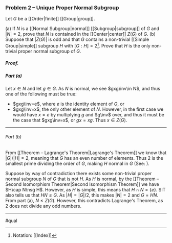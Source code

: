 ### Problem 2 – Unique Proper Normal Subgroup
Let $G$ be a [[Order|finite]] [[Group|group]].

(a) If $N$ is a [[Normal Subgroup|normal]] [[Subgroup|subgroup]] of $G$ and $|N | = 2$, prove that $N$ is contained in the [[Center|center]] $Z(G)$ of $G$.
(b) Suppose that $| Z(G)|$ is odd and that $G$ contains a non-trivial [[Simple Group|simple]] subgroup $H$ with $[G : H] = 2$[^1]. Prove that $H$ is the only non-trivial proper normal subgroup of $G$.

##### *Proof.*
##### Part (a)
Let $x\in N$ and let $g\in G$. As $N$ is normal, we see $gxg\inv\in N$, and thus one of the following must be true:
- $gxg\inv=e$, where $e$ is the identity element of $G$, or
- $gxg\inv=x$, the only other element of $N$.
However, in the first case we would have $x=e$ by multiplying $g$ and $g\inv$ over, and thus it must be the case that $gxg\inv=x$, or $gx=xg$. Thus $x\in Z(G)$. 
***
###### Part (b)
From [[Theorem – Lagrange's Theorem|Lagrange's Theorem]] we know that $|G|/|H|=2$, meaning that $G$ has an even number of elements. Thus $2$ is the smallest prime dividing the order of $G$, making $H$ normal in $G$ (See: ). 

Suppose by way of contradiction there exists some non-trivial proper normal subgroup $N$ of $G$ that is not $H$. As $H$ is normal, by the [[Theorem – Second Isomorphism Theorem|Second Isomorphism Theorem]] we have $H\cap N\nsg H$. However, as $H$ is simple, this means that $H\cap N=\{e\}$. SIT also tells us that $HN\leq G$. As $|H|=|G|/2$, this makes $|N|=2$ and $G=HN$. From part (a), $N\leq Z(G)$. However, this contradicts Lagrange's Theorem, as $2$ does not divide any odd numbers.
***
#qual

[^1]: Notation: [[Index]]